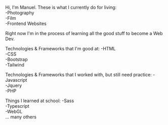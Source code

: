 Hi, I'm Manuel. These is what I currently do for living: <br>
-Photography <br>
-Film <br>
-Frontend Websites<br>


Right now I'm in the process of learning all the good stuff to become a Web Dev. 
 

Technologies & Frameworks that I'm good at: 
-HTML<br>
-CSS<br>
-Bootstrap<br>
-Tailwind<br>


Technologies & Frameworks that I worked with, but still need practice: 
-Javascript<br>
-Jquery<br>
-PHP<br>

Things I learned at school: 
-Sass<br>
-Typescript<br>
-WebGL<br>
... many others
